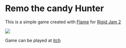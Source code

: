# Remo the candy Hunter

This is a simple game created with [Flame](https://github.com/flame-engine/flame) for [Rigid Jam 2](https://itch.io/jam/rigidjam2)

![](https://img.itch.zone/aW1nLzMxMzMyNjkucG5n/original/lPN4K3.png)

Game can be played at [itch](https://cptblackpixel.itch.io/remo-the-candy-hunter)

